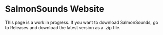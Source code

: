 # SalmonSounds Website
This page is a work in progress. If you want to download SalmonSounds, go to Releases and download the latest version as a .zip file.
